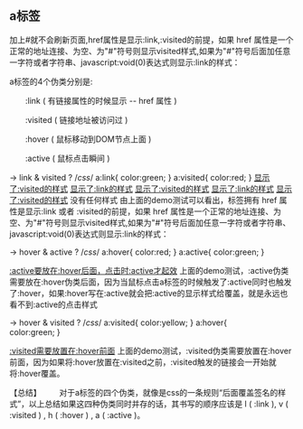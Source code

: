 ## a标签
加上#就不会刷新页面,href属性是显示:link,:visited的前提，如果 href 属性是一个正常的地址连接、为空、为"#"符号则显示visited样式,如果为"#"符号后面加任意一字符或者字符串、javascript:void(0)表达式则显示:link的样式：

a标签的4个伪类分别是:

　　:link ( 有链接属性的时候显示 -- href 属性 )

　　:visited ( 链接地址被访问过 )

　　:hover ( 鼠标移动到DOM节点上面 )

　　:active ( 鼠标点击瞬间 )

-> link & visited ?
/*css*/
a:link{
    color:green;
}
a:visited{
    color:red;
}
<a href="http://www.baidu.com">显示了:visited的样式</a>
<a href="#321312">显示了:link的样式</a>
<a href="#">显示了:visited的样式</a>
<a href="javascript:void(0)">显示了:link的样式</a>
<a href="">显示了:visited的样式</a>
<a>没有任何样式</a>
由上面的demo测试可以看出，标签拥有 href 属性是显示:link 或者 :visited的前提，如果 href 属性是一个正常的地址连接、为空、为"#"符号则显示visited样式,如果为"#"符号后面加任意一字符或者字符串、javascript:void(0)表达式则显示:link的样式：

-> hover & active ?
/*css*/
a:hover{
    color:red;
}
a:active{
    color:green;
}
<!--HTML-->
<a href="http://www.baidu.com">:active要放在:hover后面，点击时:active才起效</a>
上面的demo测试，:active伪类需要放在:hover伪类后面，因为当鼠标点击a标签的时候触发了:active同时也触发了:hover，如果:hover写在:active就会把:active的显示样式给覆盖，就是永远也看不到:active的点击样式

-> hover & visited ?
/*css*/
a:visited{
    color:yellow;
}
a:hover{    
    color:green;
}
<!--HTML-->
<a href="http://www.baidu.com">:visited需要放置在:hover前面</a>
上面的demo测试，:visited伪类需要放置在:hover前面，因为如果将:hover放置在:visited之前，:visited触发的链接会一开始就将:hover覆盖。

【总结】
　　对于a标签的四个伪类，就像是css的一条规则“后面覆盖签名的样式”，以上总结如果这四种伪类同时并存的话，其书写的顺序应该是 l ( :link ), v ( :visited ) , h ( :hover ) , a ( :active )。